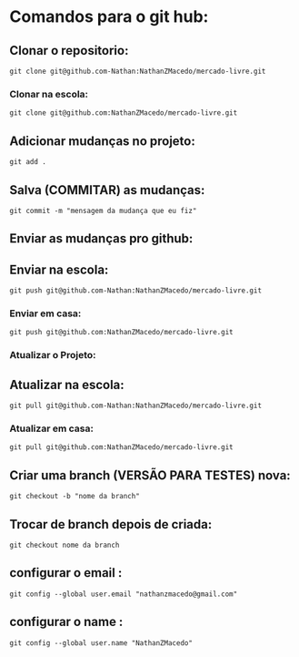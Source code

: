 # Comandos para o git hub:

## Clonar o repositorio:

```git clone git@github.com-Nathan:NathanZMacedo/mercado-livre.git```

### Clonar na escola:

```git clone git@github.com:NathanZMacedo/mercado-livre.git```

## Adicionar mudanças no projeto:

```git add .```

## Salva (COMMITAR) as mudanças:

```git commit -m "mensagem da mudança que eu fiz"```

## Enviar as mudanças pro github:

## Enviar na escola:

```git push git@github.com-Nathan:NathanZMacedo/mercado-livre.git```

### Enviar em casa:

```git push git@github.com:NathanZMacedo/mercado-livre.git```

### Atualizar o Projeto:

## Atualizar na escola:

```git pull git@github.com-Nathan:NathanZMacedo/mercado-livre.git```

### Atualizar em casa:

```git pull git@github.com:NathanZMacedo/mercado-livre.git```


## Criar uma branch (VERSÃO PARA TESTES) nova:

``` git checkout -b "nome da branch" ```

## Trocar de branch depois de criada:

``` git checkout nome da branch ```

## configurar o email :

```git config --global user.email "nathanzmacedo@gmail.com" ```

## configurar o name :

```git config --global user.name "NathanZMacedo" ```